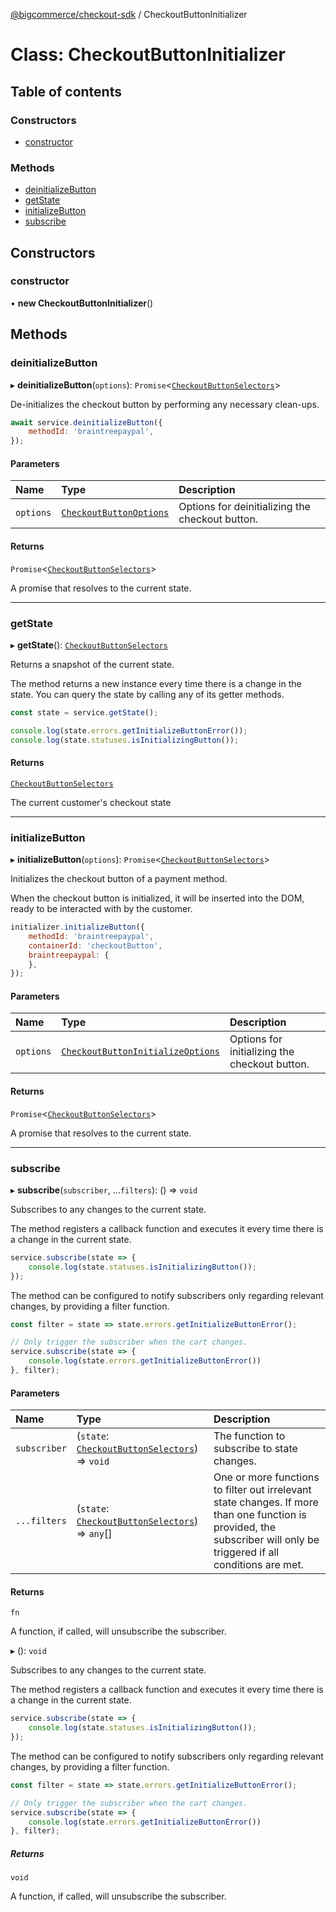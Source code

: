 [@bigcommerce/checkout-sdk](../README.md) / CheckoutButtonInitializer

# Class: CheckoutButtonInitializer

## Table of contents

### Constructors

- [constructor](CheckoutButtonInitializer.md#constructor)

### Methods

- [deinitializeButton](CheckoutButtonInitializer.md#deinitializebutton)
- [getState](CheckoutButtonInitializer.md#getstate)
- [initializeButton](CheckoutButtonInitializer.md#initializebutton)
- [subscribe](CheckoutButtonInitializer.md#subscribe)

## Constructors

### constructor

• **new CheckoutButtonInitializer**()

## Methods

### deinitializeButton

▸ **deinitializeButton**(`options`): `Promise`<[`CheckoutButtonSelectors`](../interfaces/CheckoutButtonSelectors.md)\>

De-initializes the checkout button by performing any necessary clean-ups.

```js
await service.deinitializeButton({
    methodId: 'braintreepaypal',
});
```

#### Parameters

| Name | Type | Description |
| :------ | :------ | :------ |
| `options` | [`CheckoutButtonOptions`](../interfaces/CheckoutButtonOptions.md) | Options for deinitializing the checkout button. |

#### Returns

`Promise`<[`CheckoutButtonSelectors`](../interfaces/CheckoutButtonSelectors.md)\>

A promise that resolves to the current state.

___

### getState

▸ **getState**(): [`CheckoutButtonSelectors`](../interfaces/CheckoutButtonSelectors.md)

Returns a snapshot of the current state.

The method returns a new instance every time there is a change in the
state. You can query the state by calling any of its getter methods.

```js
const state = service.getState();

console.log(state.errors.getInitializeButtonError());
console.log(state.statuses.isInitializingButton());
```

#### Returns

[`CheckoutButtonSelectors`](../interfaces/CheckoutButtonSelectors.md)

The current customer's checkout state

___

### initializeButton

▸ **initializeButton**(`options`): `Promise`<[`CheckoutButtonSelectors`](../interfaces/CheckoutButtonSelectors.md)\>

Initializes the checkout button of a payment method.

When the checkout button is initialized, it will be inserted into the DOM,
ready to be interacted with by the customer.

```js
initializer.initializeButton({
    methodId: 'braintreepaypal',
    containerId: 'checkoutButton',
    braintreepaypal: {
    },
});
```

#### Parameters

| Name | Type | Description |
| :------ | :------ | :------ |
| `options` | [`CheckoutButtonInitializeOptions`](../interfaces/CheckoutButtonInitializeOptions.md) | Options for initializing the checkout button. |

#### Returns

`Promise`<[`CheckoutButtonSelectors`](../interfaces/CheckoutButtonSelectors.md)\>

A promise that resolves to the current state.

___

### subscribe

▸ **subscribe**(`subscriber`, ...`filters`): () => `void`

Subscribes to any changes to the current state.

The method registers a callback function and executes it every time there
is a change in the current state.

```js
service.subscribe(state => {
    console.log(state.statuses.isInitializingButton());
});
```

The method can be configured to notify subscribers only regarding
relevant changes, by providing a filter function.

```js
const filter = state => state.errors.getInitializeButtonError();

// Only trigger the subscriber when the cart changes.
service.subscribe(state => {
    console.log(state.errors.getInitializeButtonError())
}, filter);
```

#### Parameters

| Name | Type | Description |
| :------ | :------ | :------ |
| `subscriber` | (`state`: [`CheckoutButtonSelectors`](../interfaces/CheckoutButtonSelectors.md)) => `void` | The function to subscribe to state changes. |
| `...filters` | (`state`: [`CheckoutButtonSelectors`](../interfaces/CheckoutButtonSelectors.md)) => `any`[] | One or more functions to filter out irrelevant state changes. If more than one function is provided, the subscriber will only be triggered if all conditions are met. |

#### Returns

`fn`

A function, if called, will unsubscribe the subscriber.

▸ (): `void`

Subscribes to any changes to the current state.

The method registers a callback function and executes it every time there
is a change in the current state.

```js
service.subscribe(state => {
    console.log(state.statuses.isInitializingButton());
});
```

The method can be configured to notify subscribers only regarding
relevant changes, by providing a filter function.

```js
const filter = state => state.errors.getInitializeButtonError();

// Only trigger the subscriber when the cart changes.
service.subscribe(state => {
    console.log(state.errors.getInitializeButtonError())
}, filter);
```

##### Returns

`void`

A function, if called, will unsubscribe the subscriber.

